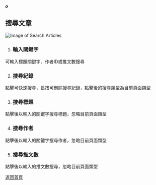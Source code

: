 ##### o
## 搜尋文章

![Image of Search Articles](../v1/images/search_articles.png) 

1. ### 輸入關鍵字
可輸入標題關鍵字、作者ID或推文數搜尋

2. ### 搜尋紀錄
點擊可快速搜尋，長按可刪除搜尋紀錄，點擊後的搜尋類型為目前頁面類型

3. ### 搜尋標題
點擊後以輸入的關鍵字搜尋標題，忽略目前頁面類型

4. ### 搜尋作者
點擊後以輸入的關鍵字搜尋作者，忽略目前頁面類型

5. ### 搜尋推文數
點擊後以輸入的推文數搜尋，忽略目前頁面類型  
  
[返回首頁](https://kimieno.github.io/android.pitt) 